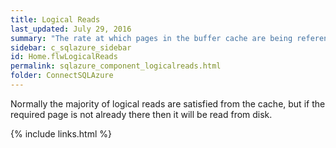 ```yaml
---
title: Logical Reads
last_updated: July 29, 2016
summary: "The rate at which pages in the buffer cache are being referenced by SQL connections (logical page reads)."
sidebar: c_sqlazure_sidebar
id: Home.flwLogicalReads
permalink: sqlazure_component_logicalreads.html
folder: ConnectSQLAzure
---
```


Normally the majority of logical reads are satisfied from the cache, but if the required page is not already there then it will be read from disk.


{% include links.html %}
